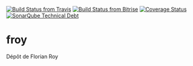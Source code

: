 [![Build Status from Travis](https://travis-ci.org/Miage-Paris-Ouest/froy.svg?branch=master)](https://travis-ci.org/Miage-Paris-Ouest/froy)
[![Build Status from Bitrise](https://www.bitrise.io/app/9a01f62986353791.svg?token=tM1xWmh_96658JMlJn7Ccg)](https://www.bitrise.io/app/9a01f62986353791)
[![Coverage Status](https://coveralls.io/github/Miage-Paris-Ouest/froy/badge.svg?branch=master&service=github)](https://coveralls.io/github/Miage-Paris-Ouest/froy?branch=master)
[![SonarQube Technical Debt](https://img.shields.io/badge/technical%20debt-0.0%-brightgreen.svg)](http://localhost:9000/dashboard/index/fr.uparis10.pascalpoizat:template-java-project)
# froy
Dépôt de Florian Roy
